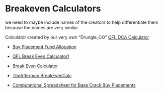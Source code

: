 # Breakeven Calculators

we need to maybe include names of the creators to help differentiate them because the names are very similar

Calculator created by our very own “Drungle_OG” [QFL DCA Calculator](https://docs.google.com/spreadsheets/d/1MHhkayrssihtTSxAMNag-2cqUKCYknddcoKyay4yjuo/edit?usp=sharing)

* [Buy Placement Fund Allocation](https://docs.google.com/spreadsheets/d/1WHjdpZfpHtvC2hsz5k8dPw_JDNY3gITrUQiiTEfu_p4/edit#gid=476013279) 

* [QFL Break Even Calculator1](https://docs.google.com/spreadsheets/d/1DQwNFpif-xQIEAHBES1_-DXZXtVgYBC-nVp6JAlR8eU/edit#gid=1764152020)

* [Break Even Calculator](https://docs.google.com/spreadsheets/d/1BzZFQnX8GDOg08jzQzj52psTWNs29kuS2VJcYxT4dOA/edit#gid=1604611165)

* [TheAfterman BreakEvenCalc](https://theafterman.github.io/BreakEvenCalc/)

* [Computational Spreadsheet for Base Crack Buy Placements](https://docs.google.com/spreadsheets/d/1ddNQL4Z0q0j-u5qhVlmQjx2T1S4WGojn_HVbKe8qjog/edit)
